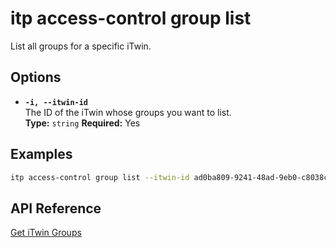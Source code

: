 # itp access-control group list

List all groups for a specific iTwin.

## Options

- **`-i, --itwin-id`**  
  The ID of the iTwin whose groups you want to list.  
  **Type:** `string` **Required:** Yes

## Examples

```bash
itp access-control group list --itwin-id ad0ba809-9241-48ad-9eb0-c8038c1a1d51
```

## API Reference

[Get iTwin Groups](https://developer.bentley.com/apis/access-control-v2/operations/get-itwin-groups/)